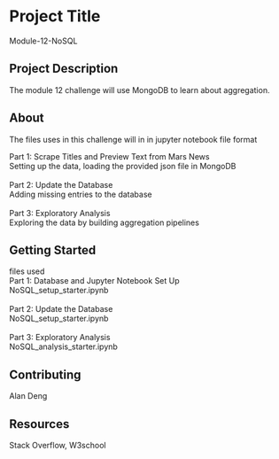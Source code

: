 # Project Title
Module-12-NoSQL

## Project Description
The module 12 challenge will use MongoDB to learn about aggregation. 

## About
The files uses in this challenge will in in jupyter notebook file format <br />

Part 1: Scrape Titles and Preview Text from Mars News <br />
Setting up the data, loading the provided json file in MongoDB <br />
<br />
Part 2: Update the Database <br />
Adding missing entries to the database<br />
<br />
Part 3: Exploratory Analysis <br />
Exploring the data by building aggregation pipelines

## Getting Started
files used<br />
Part 1: Database and Jupyter Notebook Set Up<br />
NoSQL_setup_starter.ipynb <br />
<br />
Part 2: Update the Database<br />
NoSQL_setup_starter.ipynb <br />
<br />
Part 3: Exploratory Analysis<br />
NoSQL_analysis_starter.ipynb

## Contributing
Alan Deng

## Resources
Stack Overflow, W3school